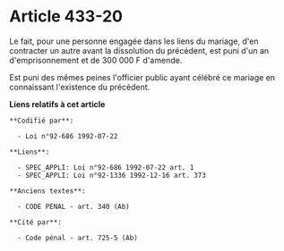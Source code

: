 # Article 433-20

Le fait, pour une personne engagée dans les liens du mariage, d'en contracter un autre avant la dissolution du précédent, est
puni d'un an d'emprisonnement et de 300 000 F d'amende.

Est puni des mêmes peines l'officier public ayant célébré ce mariage en connaissant l'existence du précédent.

**Liens relatifs à cet article**

	**Codifié par**:

	  - Loi n°92-686 1992-07-22

	**Liens**:

	  - SPEC_APPLI: Loi n°92-686 1992-07-22 art. 1
	  - SPEC_APPLI: Loi n°92-1336 1992-12-16 art. 373

	**Anciens textes**:

	  - CODE PENAL - art. 340 (Ab)

	**Cité par**:

	  - Code pénal - art. 725-5 (Ab)
